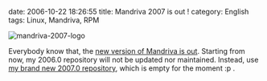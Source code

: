 date: 2006-10-22 18:26:55
title: Mandriva 2007 is out !
category: English
tags: Linux, Mandriva, RPM

![mandriva-2007-logo](/static/uploads/2006/mandriva-2007-logo.png)

Everybody know that, the [new version of Mandriva is out](http://www.mandriva.com/community/news/mandriva_linux_2007_is_out). Starting from now, my 2006.0 repository will not be updated nor maintained. Instead, use [my brand new 2007.0 repository](http://github.com/kdeldycke/mandriva-specs), which is empty for the moment :p .

